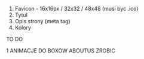 1. Favicon - 16x16px / 32x32 / 48x48 (musi byc .ico)
2. Tytul
3. Opis strony (meta tag)
4. Kolory

TO DO

1 ANIMACJE DO BOXOW ABOUTUS ZROBIC